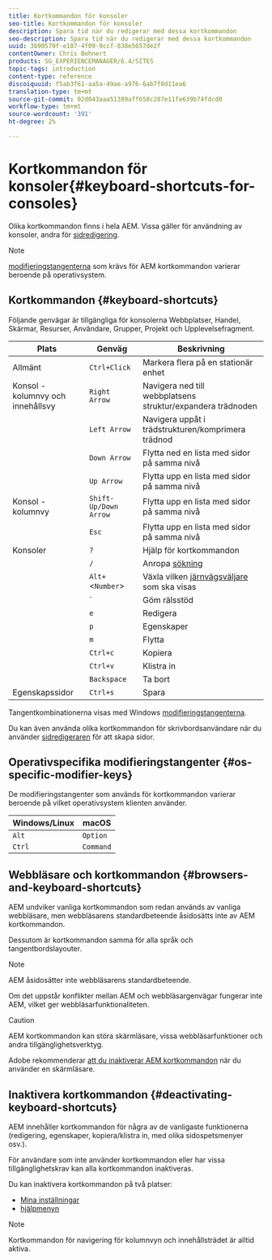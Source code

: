 ```yaml
---
title: Kortkommandon för konsoler
seo-title: Kortkommandon för konsoler
description: Spara tid när du redigerar med dessa kortkommandon
seo-description: Spara tid när du redigerar med dessa kortkommandon
uuid: 3b90570f-e187-4f09-9ccf-838e5657de2f
contentOwner: Chris Bohnert
products: SG_EXPERIENCEMANAGER/6.4/SITES
topic-tags: introduction
content-type: reference
discoiquuid: f5ab3f61-aa5a-49ae-a976-6ab7f0d11ea6
translation-type: tm+mt
source-git-commit: 02d043aaa51389aff658c287e11fe639b74fdcd0
workflow-type: tm+mt
source-wordcount: '391'
ht-degree: 2%

---
```



# Kortkommandon för konsoler{#keyboard-shortcuts-for-consoles}

Olika kortkommandon finns i hela AEM. Vissa gäller för användning av konsoler, andra för [sidredigering](/help/sites-authoring/page-authoring-keyboard-shortcuts.md).

>[!NOTE]
>
>[modifieringstangenterna](/help/sites-authoring/keyboard-shortcuts.md#os-specific-modifier-keys) som krävs för AEM kortkommandon varierar beroende på operativsystem.

## Kortkommandon {#keyboard-shortcuts}

Följande genvägar är tillgängliga för konsolerna Webbplatser, Handel, Skärmar, Resurser, Användare, Grupper, Projekt och Upplevelsefragment.

| Plats | Genväg | Beskrivning |
|---|---|---|
| Allmänt | `Ctrl+Click` | Markera flera på en stationär enhet |
| Konsol - kolumnvy och innehållsvy | `Right Arrow` | Navigera ned till webbplatsens struktur/expandera trädnoden |
|  | `Left Arrow` | Navigera uppåt i trädstrukturen/komprimera trädnod |
|  | `Down Arrow` | Flytta ned en lista med sidor på samma nivå |
|  | `Up Arrow` | Flytta upp en lista med sidor på samma nivå |
| Konsol - kolumnvy | `Shift-Up/Down Arrow` | Flytta upp en lista med sidor på samma nivå |
|  | `Esc` | Flytta upp en lista med sidor på samma nivå |
| Konsoler | `?` | Hjälp för kortkommandon |
|  | `/` | Anropa [sökning](/help/sites-authoring/search.md) |
|  | `Alt+`&lt;`Number`> | Växla vilken [järnvägsväljare](/help/sites-authoring/basic-handling.md#rail-selector) som ska visas |
|  | &grave; | Göm rälsstöd |
|  | `e` | Redigera |
|  | `p` | Egenskaper |
|  | `m` | Flytta |
|  | `Ctrl+c` | Kopiera |
|  | `Ctrl+v` | Klistra in |
|  | `Backspace` | Ta bort |
| Egenskapssidor | `Ctrl+s` | Spara |

Tangentkombinationerna visas med Windows [modifieringstangenterna](/help/sites-authoring/keyboard-shortcuts.md#os-specific-modifier-keys).

Du kan även använda olika kortkommandon för skrivbordsanvändare när du använder [sidredigeraren](/help/sites-authoring/page-authoring-keyboard-shortcuts.md) för att skapa sidor.

## Operativspecifika modifieringstangenter {#os-specific-modifier-keys}

De modifieringstangenter som används för kortkommandon varierar beroende på vilket operativsystem klienten använder.

| Windows/Linux | macOS |
|---|---|
| `Alt` | `Option` |
| `Ctrl` | `Command` |

## Webbläsare och kortkommandon {#browsers-and-keyboard-shortcuts}

AEM undviker vanliga kortkommandon som redan används av vanliga webbläsare, men webbläsarens standardbeteende åsidosätts inte av AEM kortkommandon.

Dessutom är kortkommandon samma för alla språk och tangentbordslayouter.

>[!NOTE]
>
>AEM åsidosätter inte webbläsarens standardbeteende.
>
>Om det uppstår konflikter mellan AEM och webbläsargenvägar fungerar inte AEM, vilket ger webbläsarfunktionaliteten.

>[!CAUTION]
>
>AEM kortkommandon kan störa skärmläsare, vissa webbläsarfunktioner och andra tillgänglighetsverktyg.
>
>Adobe rekommenderar [att du inaktiverar AEM kortkommandon](/help/sites-authoring/keyboard-shortcuts.md#deactivating-keyboard-shortcuts) när du använder en skärmläsare.

## Inaktivera kortkommandon {#deactivating-keyboard-shortcuts}

AEM innehåller kortkommandon för några av de vanligaste funktionerna (redigering, egenskaper, kopiera/klistra in, med olika sidospetsmenyer osv.).

För användare som inte använder kortkommandon eller har vissa tillgänglighetskrav kan alla kortkommandon inaktiveras.

Du kan inaktivera kortkommandon på två platser:

* [Mina inställningar](/help/sites-authoring/user-properties.md#my-preferences)
* [hjälpmenyn](/help/sites-authoring/basic-handling.md#accessing-help)

>[!NOTE]
>
>Kortkommandon för navigering för kolumnvyn och innehållsträdet är alltid aktiva.

